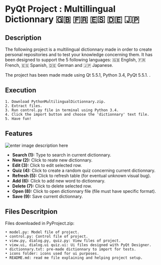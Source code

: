 # **PyQt Project : Multillingual Dictionnary :gb: :fr: :es: :de: :jp:**

## **Description**
The following project is a multilingual dictionnary made in order to create personal repositories and to test your knowledge concerning them. It has been designed to support the 5 following languages: :gb: English, :fr: French, :es: Spanish, :de: German and :jp: Japanese.

The project has been made made using Qt 5.5.1, Python 3.4, PyQt 5.5.1. .

## **Execution**
    1. Download PythonMultilingualDictionnary.zip.
    2. Extract files.
    3. Run control.py file in terminal using Python 3.4.
    4. Click the import button and choose the 'dictionnary' text file.
    5. Have fun!
    
## **Features**

![enter image description here](http://image.noelshack.com/fichiers/2016/13/1459496519-pythonoklm-0.png)

- **Search (1):** Type to search in current dictionnary.
- **New (2):** Click to reate new dictionnary.
- **Edit (3):** Click to edit selected row.
- **Quiz (4):** Click to create a random quiz concerning current dictionnary.
- **Refresh (5):** Click to refresh table (for eventual unknown visual bug).
- **Add (6):** Click to add new word to dictionnary.
- **Delete (7):** Click to delete selected row.
- **Open (8):** Click to open dictionnary file (file must have specific format).
- **Save (9):** Save current dictionnary.

## **Files Descritpion**
Files downloaded in PyProject.zip:

    • model.py: Model file of project.
    • control.py: Control file of project.
    • view.py, dialog.py, quiz.py: View files of project.
    • view.ui, dialog.ui quiz.ui: Ui files designed with PyQt Designer.
    • dictionnary.txt: pre-made dictionnary to import for tests. 
    • icons folder: icons used for ui purposes.
    • README.md: read me file explaining and helping project setup.
